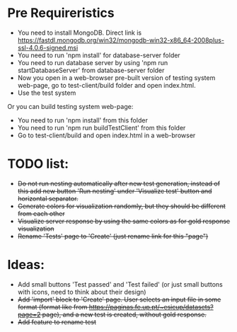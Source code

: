 Pre Requireristics
==================
* You need to install MongoDB. Direct link is https://fastdl.mongodb.org/win32/mongodb-win32-x86_64-2008plus-ssl-4.0.6-signed.msi
* You need to run 'npm install' for database-server folder
* You need to run database server by using 'npm run startDatabaseServer' from database-server folder
* Now you open in a web-browser pre-built version of testing system web-page, go to test-client/build folder and open index.html.
* Use the test system

Or you can build testing system web-page:
* You need to run 'npm install' from this folder
* You need to run 'npm run buildTestClient' from this folder
* Go to test-client/build and open index.html in a web-browser

TODO list:
==========
* ~~Do not run nesting automatically after new test generation, instead of this add new button 'Run nesting' under 'Visualize test' button and horizontal separator.~~
* ~~Generate colors for visualization randomly, but they should be different from each other~~
* ~~Visualize server response by using the same colors as for gold response visualization~~
* ~~Rename 'Tests' page to 'Create' (just rename link for this "page")~~

Ideas:
======
* Add small buttons 'Test passed' and 'Test failed' (or just small buttons with icons, need to think about their design)
* ~~Add 'import' block to 'Create' page. User selects an input file in some format (format like from https://paginas.fe.up.pt/~esicup/datasets?page=2 page), and a new test is created, without gold response.~~
* ~~Add feature to rename test~~
  

